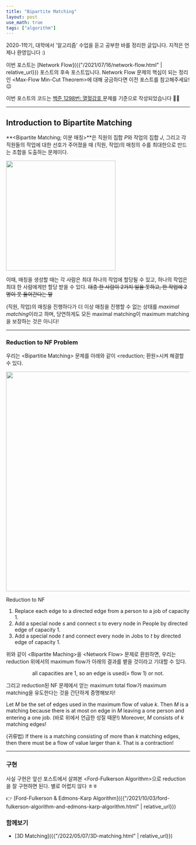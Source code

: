 ```yaml
---
title: "Bipartite Matching"
layout: post
use_math: true
tags: ["algorithm"]
---
```




2020-1학기, 대학에서 '알고리즘' 수업을 듣고 공부한 바를 정리한 글입니다. 지적은 언제나 환영입니다 :)

이번 포스트는 [Network Flow]({{"/2021/07/16/network-flow.html" | relative_url}}) 포스트의 후속 포스트입니다. Network Flow 문제의 핵심이 되는 정리인 \<Max-Flow Min-Cut Theorem\>에 대해 궁금하다면 이전 포스트를 참고해주세요! 😉

이번 포스트의 코드는 [백준 1298번: 열혈강호 ](https://www.acmicpc.net/problem/11375) 문제를 기준으로 작성되었습니다 👨‍💻

<hr/>

## Introduction to Bipartite Matching

**\<Bipartite Matching; 이분 매칭\>**은 직원의 집합 $P$와 작업의 집합 $J$, 그리고 각 직원들의 작업에 대한 선호가 주어졌을 때 (직원, 작업)의 매칭의 수를 최대한으로 만드는 조합을 도출하는 문제이다.

<div class="img-wrapper">
  <img src="{{ "/images/algorithm/bipartite-matching-1.png" | relative_url }}" width="300px">
</div>

이때, 매칭을 생성할 때는 각 사람은 최대 하나의 작업에 할당될 수 있고, 하나의 작업은 최대 한 사람에게만 할당 받을 수 있다. ~~대충 한 사람이 2가지 일을 못하고, 한 작업에 2명이 못 들어간다는 말~~

(직원, 작업)의 매칭을 진행하다가 더 이상 매칭을 진행할 수 없는 상태를 *maximal matching*이라고 하며, 당연하게도 모든 maximal matching이 maximum matching을 보장하는 것은 아니다!

<hr/>

### Reduction to NF Problem

우리는 \<Bipartitie Matching\> 문제를 아래와 같이 \<reduction; 환원\>시켜 해결할 수 있다.

<div class="img-wrapper">
  <img src="{{ "/images/algorithm/bipartite-matching-2.png" | relative_url }}" width="600px">
</div>

<div class="math-statement" markdown="1">

<span class="statement-title">Reduction to NF</span>

1. Replace each edge to a directed edge from a person to a job of capacity 1.
2. Add a special node $s$ and connect $s$ to every node in People by directed edge of capacity 1.
3. Add a special node $t$ and connect every node in Jobs to $t$ by directed edge of capacity 1.

</div>

위와 같이 \<Bipartite Maching\>을 \<Network Flow\> 문제로 환원하면, 우리는 reduction 위에서의 maximum flow가 아래의 결과를 뱉을 것이라고 기대할 수 있다.

<div class="statement" align="center">

all capacities are 1, so an edge is used(= flow 1) or not.

</div>

그리고 reduction된 NF 문제에서 얻는 maximum total flow가 maximum matching을 유도한다는 것을 간단하게 증명해보자!

<div class="math-statement" markdown="1">

Let $M$ be the set of edges used in the maximum flow of value $k$. Then $M$ is a matching because there is at most on edge in $M$ leaving a one person and entering a one job. (바로 위에서 언급한 성질 때문!) Moreover, $M$ consists of $k$ matching edges!

(귀류법) If there is a matching consisting of more than $k$ matching edges, then there must be a flow of value larger than $k$. That is a contraction!

</div>

<hr/>

### 구현

사실 구현은 앞선 포스트에서 살펴본 \<Ford-Fulkerson Algorithm\>으로 reduction을 잘 구현하면 된다. 별로 어렵지 않다 ㅎㅎ

👉 [Ford-Fulkerson & Edmons-Karp Algorithm]({{"/2021/10/03/ford-fulkerson-algorithm-and-edmons-karp-algorithm.html" | relative_url}})

### 함께보기

- [3D Matching]({{"/2022/05/07/3D-matching.html" | relative_url}})

